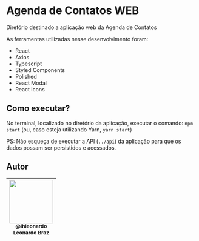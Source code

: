 # Agenda de Contatos WEB

Diretório destinado a aplicação web da Agenda de Contatos

As ferramentas utilizadas nesse desenvolvimento foram:

- React
- Axios
- Typescript
- Styled Components
- Polished
- React Modal
- React Icons

## Como executar?

No terminal, localizado no diretório da aplicação, executar o comando: `npm start` (ou, caso esteja utilizando Yarn, `yarn start`)

PS: Não esqueça de executar a API (`../api`) da aplicação para que os dados possam ser persistidos e acessados.

## Autor

| [<img src="https://avatars0.githubusercontent.com/u/11544276?v=4&s=450" width=115><br><sub>@lhleonardo</sub>](https://github.com/lhleonardo) <br><sub>Leonardo Braz</sub> |
| :-----------------------------------------------------------------------------------------------------------------------------------------------------------------------: |

